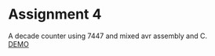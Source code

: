 # Assignment 4
A decade counter using 7447 and mixed avr assembly and C.\
[DEMO](https://youtu.be/Y1IOART5xIY)
